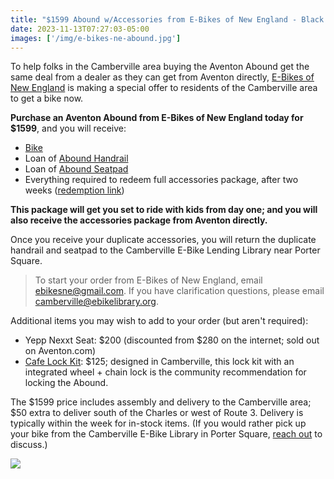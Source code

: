 ```yaml
---
title: "$1599 Abound w/Accessories from E-Bikes of New England - Black Friday Deal"
date: 2023-11-13T07:27:03-05:00
images: ['/img/e-bikes-ne-abound.jpg']
---
```


To help folks in the Camberville area buying the Aventon Abound get the same
deal from a dealer as they can get from Aventon directly, [E-Bikes of New
England](https://www.ebikesofne.com/) is making a special offer to residents of
the Camberville area to get a bike now.

**Purchase an Aventon Abound from E-Bikes of New England today for $1599**, and you will receive:

* [Bike](https://www.aventon.com/products/abound-ebike)
* Loan of [Abound Handrail](https://www.aventon.com/products/aventon-handrail)
* Loan of [Abound Seatpad](https://www.aventon.com/products/aventon-seat-pad)
* Everything required to redeem full accessories package, after two weeks ([redemption link](https://www.aventon.com/pages/free-gift))

**This package will get you set to ride with kids from day one; and you will also receive the accessories package from Aventon directly.**

Once you receive your duplicate accessories, you will return the duplicate
handrail and seatpad to the Camberville E-Bike Lending Library near Porter
Square.

> To start your order from E-Bikes of New England, email [ebikesne@gmail.com](mailto:ebikene@gmail.com). If you have clarification questions, please email [camberville@ebikelibrary.org](mailto:camberville@ebikelibrary.org).

Additional items you may wish to add to your order (but aren't required):

* Yepp Nexxt Seat: $200 (discounted from $280 on the internet; sold out on Aventon.com)
* [Cafe Lock Kit](https://betterabound.familybikeride.org/cafe-lock/): $125; designed in Camberville, this lock kit with an integrated wheel + chain lock is the community recommendation for locking the Abound.

The $1599 price includes assembly and delivery to the Camberville area; $50 extra to deliver south of the Charles or west of Route 3. Delivery is typically within the week for in-stock items. (If you would rather pick up your bike from the Camberville E-Bike Library in Porter Square, [reach out](mailto:camberville@ebikelibrary.org) to discuss.)

<img src="/img/e-bikes-ne-abound.jpg" />
